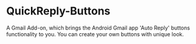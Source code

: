 # QuickReply-Buttons
A Gmail Add-on, which brings the Android Gmail app 'Auto Reply' buttons functionality to you. You can create your own buttons with unique look.
